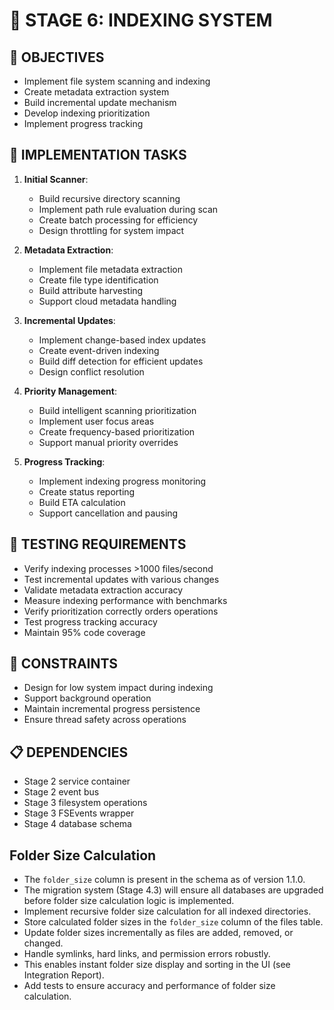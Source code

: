 # 🚧 STAGE 6: INDEXING SYSTEM

## 📝 OBJECTIVES
- Implement file system scanning and indexing
- Create metadata extraction system
- Build incremental update mechanism
- Develop indexing prioritization
- Implement progress tracking

## 🔧 IMPLEMENTATION TASKS

1. **Initial Scanner**:
   - Build recursive directory scanning
   - Implement path rule evaluation during scan
   - Create batch processing for efficiency
   - Design throttling for system impact

2. **Metadata Extraction**:
   - Implement file metadata extraction
   - Create file type identification
   - Build attribute harvesting
   - Support cloud metadata handling

3. **Incremental Updates**:
   - Implement change-based index updates
   - Create event-driven indexing
   - Build diff detection for efficient updates
   - Design conflict resolution

4. **Priority Management**:
   - Build intelligent scanning prioritization
   - Implement user focus areas
   - Create frequency-based prioritization
   - Support manual priority overrides

5. **Progress Tracking**:
   - Implement indexing progress monitoring
   - Create status reporting
   - Build ETA calculation
   - Support cancellation and pausing

## 🧪 TESTING REQUIREMENTS
- Verify indexing processes >1000 files/second
- Test incremental updates with various changes
- Validate metadata extraction accuracy
- Measure indexing performance with benchmarks
- Verify prioritization correctly orders operations
- Test progress tracking accuracy
- Maintain 95% code coverage

## 🚫 CONSTRAINTS
- Design for low system impact during indexing
- Support background operation
- Maintain incremental progress persistence
- Ensure thread safety across operations

## 📋 DEPENDENCIES
- Stage 2 service container
- Stage 2 event bus
- Stage 3 filesystem operations
- Stage 3 FSEvents wrapper
- Stage 4 database schema

## Folder Size Calculation

- The `folder_size` column is present in the schema as of version 1.1.0.
- The migration system (Stage 4.3) will ensure all databases are upgraded before folder size calculation logic is implemented.
- Implement recursive folder size calculation for all indexed directories.
- Store calculated folder sizes in the `folder_size` column of the files table.
- Update folder sizes incrementally as files are added, removed, or changed.
- Handle symlinks, hard links, and permission errors robustly.
- This enables instant folder size display and sorting in the UI (see Integration Report).
- Add tests to ensure accuracy and performance of folder size calculation.
